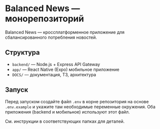 # Balanced News — монорепозиторий

Balanced News — кроссплатформенное приложение для сбалансированного потребления новостей.

## Структура

- `backend/` — Node.js + Express API Gateway
- `app/` — React Native (Expo) мобильное приложение
- `DOCS/` — документация, ТЗ, архитектура

## Запуск

Перед запуском создайте файл `.env` в корне репозитория на основе `.env.example` и
укажите там необходимые переменные окружения. Оба приложения (backend и
мобильное) используют этот файл.

См. инструкции в соответствующих папках для деталей.
